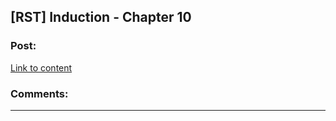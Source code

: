 ## [RST] Induction - Chapter 10

### Post:

[Link to content](https://www.reddit.com/r/changestorms/comments/3qgxvo/chpr_induction_chapter_10/)

### Comments:

---

